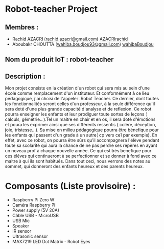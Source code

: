 # Robot-teacher Project

## Membres :
* Rachid AZACRI (rachid.azacri@gmail.com) [AZACRIrachid](https://github.com/AZACRIrachid "AZACRIrachid")
* Aboubakr CHOUTTA (wahiba.boudjou93@gmail.com)  [wahibaBoudjou](https://github.com/wahibaBoudjou "Wahiba BOUDJOU")


## Nom du produit IoT : robot-teacher


## Description :

Mon projet consiste en la création d'un robot qui sera mis au sein d'une école comme remplacement d'un instituteur. Et conformément à ce lieu pédagogique, j'ai choisi de l'appeler :Robot Teacher. Ce dernier, dont toutes les fonctionnalités seront celles d'un professeur, à la seule différence qu'il sera doté d'une plus grande capacité d'analyse et de reflexion. Ce robot pourra enseigner les enfants et leur prodiguer toute sortes de leçons ( calculs, gémétrie...).Tel un maitre en chair et en os, il sera doté d'émotions et poura les exprimer ainsi que ses différents ressentis ( colére, déception, joie, tristesse...). Sa mise en milieu pédagogique pourra être bénefique pour les enfants qui passent d'un grade à un autre( cp vers ce1 par exemple). En effet, avec ce robot, on pourra être sûrs qu'il accompagnera l'élève pendant toute sa scolarité qui aura la chance de ne pas perdre ses repères en ayant un noveau prof à chaque nouvelle année. Ce qui est trés benefique pour ces éléves qui continueront à se perfectionner et se donner à fond avec ce maitre à qui ils sont habitués. Dans tout ceci, nous verrons des notes au sommet, qui donneront des enfants heureux et des parents heureux.


# Composants (Liste provisoire) :
* Raspberry Pi Zero W
* Caméra Raspberry Pi
* Power supply (5V 20A)
* Câble USB - MicroUSB
* USB Mic 
* Speaker
* IR sensor
* Ultrasonic sensor
* MAX7219 LED Dot Matrix - Robot Eyes
